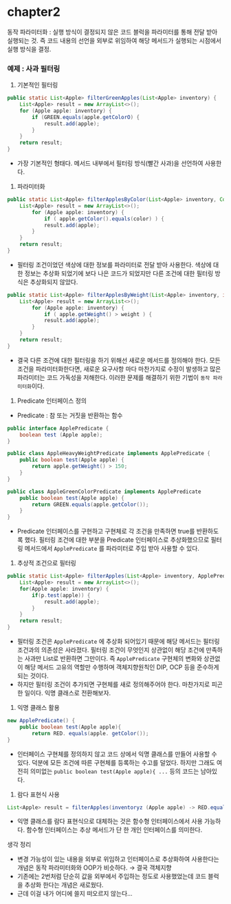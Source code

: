# chapter2

동작 파라미터화 : 실행 방식이 결정되지 않은 코드 블럭을 파라미터를 통해 전달 받아 실행되는 것. 즉 코드 내용의 선언을 외부로 위임하여 해당 메서드가 실행되는 시점에서 실행 방식을 결정.

### 예제 : 사과 필터링

1. 기본적인 필터링

```java
public static List<Apple> filterGreenApples(List<Apple> inventory) {
	List<Apple> result = new ArrayList<>(); 
	for (Apple apple: inventory) {
		if (GREEN.equals(apple.getColorO) {
			result.add(apple);
		}
	}
	return result;
}
```

- 가장 기본적인 형태다. 메서드 내부에서 필터링 방식(빨간 사과)을 선언하여 사용한다.
1. 파라미터화 

```java
public static List<Apple> filterApplesByColor(List<Apple> inventory, Color color) {
	List<Apple> result = new ArrayList<>();
		for (Apple apple: inventory) {
			if ( apple.getColor().equals(color) ) {
			result.add(apple);
		}
	}
	return result;
}
```

- 필터링 조건이었던 색상에 대한 정보를 파라미터로 전달 받아 사용한다. 색상에 대한 정보는 추상화 되었기에 보다 나은 코드가 되었지만 다른 조건에 대한 필터링 방식은 추상화되지 않았다.

```java
public static List<Apple> filterApplesByWeight(List<Apple> inventory, int weight) {
	List<Apple> result = new ArrayList<>();
		for (Apple apple: inventory) {
			if ( apple.getWeight() > weight ) {
			result.add(apple);
		}
	}
	return result;
}
```

- 결국 다른 조건에 대한 필터링을 하기 위해선 새로운 메서드를 정의해야 한다. 모든 조건을 파라미터화한다면, 새로운 요구사항 마다 마찬가지로 수정이 발생하고 많은 파라미터는 코드 가독성을 저해한다. 이러한 문제를 해결하기 위한 기법이 `동작 파라미터화`이다.
1. Predicate 인터페이스 정의
- Predicate : 참 또는 거짓을 반환하는 함수

```java
public interface ApplePredicate {
	boolean test (Apple apple);
}

public class AppleHeavyWeightPredicate implements ApplePredicate {
	public boolean test(Apple apple) {
		return apple.getWeight() > 150;
	}
}

public class AppleGreenColorPredicate implements ApplePredicate
	public boolean test(Apple apple) {
		return GREEN.equals(apple.getColor());
	}
}
```

- Predicate 인터페이스를 구현하고 구현체로 각 조건을 만족하면 true를 반환하도록 했다. 필터링 조건에 대한 부분을 Predicate 인터페이스로 추상화했으므로 필터링 메서드에서 `ApplePredicate` 를 파라미터로 주입 받아 사용할 수 있다.
1. 추상적 조건으로 필터링

```java
public static List<Apple> filterApples(List<Apple> inventory, ApplePredicate p) {
	List<Apple> result = new ArrayList<>();
	for(Apple apple: inventory) {
		if(p.test(apple)) {
			result.add(apple); 
		}
	}
	return result;
}
```

- 필터링 조건은 `ApplePredicate` 에 추상화 되어있기 때문에 해당 메서드는 필터링 조건과의 의존성은 사라졌다. 필터링 조건이 무엇인지 상관없이 해당 조건에 만족하는 사과만 List로 반환하면 그만이다. 즉 `ApplePredicate` 구현체의 변화와 상관없이 해당 메서드 고유의 역할만 수행하며 객체지향원칙인 DIP, OCP 등을 준수하게 되는 것이다.
- 하지만 필터링 조건이 추가되면 구현체를 새로 정의해주어야 한다. 마찬가지로 피곤한 일이다. 익명 클래스로 전환해보자.
1. 익명 클래스 활용

```java
new ApplePredicate() {
	public boolean test(Apple apple){ 
		return RED. equals(apple. getColor()); 
}
```

- 인터페이스 구현체를 정의하지 않고 코드 상에서 익명 클래스를 만들어 사용할 수 있다. 덕분에 모든 조건에 따른 구현체를 등록하는 수고를 덜었다. 하지만 그래도 여전히 의미없는 `public boolean test(Apple apple){ ...` 등의 코드는 남아있다.
1. 람다 표현식 사용

```java
List<Apple> result = filterApples(inventoryz (Apple apple) -> RED.equals(apple.getColor()));
```

- 익명 클래스를 람다 표현식으로 대체하는 것은 함수형 인터페이스에서 사용 가능하다. 함수형 인터페이스는 추상 메서드가 단 한 개인 인터페이스를 의미한다.

생각 정리

- 변경 가능성이 있는 내용을 외부로 위임하고 인터페이스로 추상화하여 사용한다는 개념은 동작 파라미터화와 OOP가 비슷하다. → 결국 객체지향
- 기존에는 2번처럼 단순히 값을 외부에서 주입하는 정도로 사용했었는데 코드 블럭을 추상화 한다는 개념은 새로웠다.
- 근데 이걸 내가 어디에 쓸지 떠오르지 않는다…
